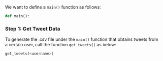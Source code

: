 <!--title={Generating .csv File Of Tweets}-->

We want to define a `main()` function as follows:

```python
def main():
```



### Step 1: Get Tweet Data

To generate the .csv file under the `main()` function that obtains tweets from a certain user, call the function `get_tweets()` as below:

```python
get_tweets(<username>)
```

